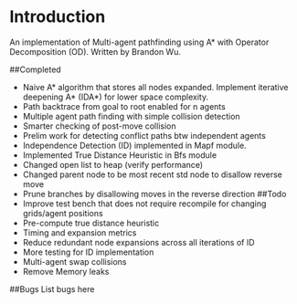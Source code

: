 # Introduction
An implementation of Multi-agent pathfinding using
A* with Operator Decomposition (OD). Written by Brandon Wu.

##Completed
* Naive A* algorithm that stores all nodes expanded. Implement iterative
deepening A* (IDA*) for lower space complexity.
* Path backtrace from goal to root enabled for n agents
* Multiple agent path finding with simple collision detection
* Smarter checking of post-move collision
* Prelim work for detecting conflict paths btw independent agents
* Independence Detection (ID) implemented in Mapf module. 
* Implemented True Distance Heuristic in Bfs module
* Changed open list to heap (verify performance)
* Changed parent node to be most recent std node to disallow reverse move
* Prune branches by disallowing moves in the reverse direction
##Todo
* Improve test bench that does not require recompile for changing
grids/agent positions
* Pre-compute true distance heuristic
* Timing and expansion metrics
* Reduce redundant node expansions across all iterations of ID
* More testing for ID implementation
* Multi-agent swap collisions
* Remove Memory leaks

##Bugs
List bugs here
